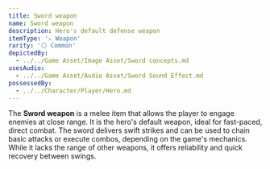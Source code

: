 ```yaml
---
title: Sword weapon
name: Sword weapon
description: Hero's default defense weapon
itemType: '⚔️ Weapon'
rarity: '⚪ Common'
depictedBy:
  - ../../Game Asset/Image Asset/Sword concepts.md
usesAudio:
  - ../../Game Asset/Audio Asset/Sword Sound Effect.md
possessedBy:
  - ../../Character/Player/Hero.md
---
```


The **Sword weapon** is a melee item that allows the player to engage enemies at close range. It is the hero's default weapon, ideal for fast-paced, direct combat. The sword delivers swift strikes and can be used to chain basic attacks or execute combos, depending on the game's mechanics. While it lacks the range of other weapons, it offers reliability and quick recovery between swings.